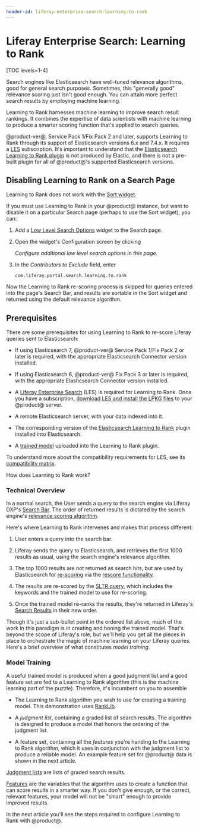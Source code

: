 ```yaml
---
header-id: liferay-enterprise-search-learning-to-rank
---
```


# Liferay Enterprise Search: Learning to Rank

[TOC levels=1-4]

Search engines like Elasticsearch have well-tuned relevance algorithms, good for
general search purposes. Sometimes, this "generally good" relevance scoring just
isn't good enough. You can attain more perfect search results by employing
machine learning. 

Learning to Rank harnesses machine learning to improve search result rankings.
It combines the expertise of data scientists with machine learning to produce
a smarter scoring function that's applied to search queries.

@product-ver@, Service Pack 1/Fix Pack 2 and later, supports Learning to Rank
through its support of Elasticsearch versions 6.x and 7.4.x. It requires a
[LES](https://help.liferay.com/hc/en-us/articles/360014400932) 
subscription. It's important to understand that the
[Elasticsearch Learning to Rank plugin](https://elasticsearch-learning-to-rank.readthedocs.io/en/latest/index.html)
is not produced by Elastic, and there is not a pre-built plugin for all of
@product@'s supported Elasticsearch versions. 

## Disabling Learning to Rank on a Search Page

Learning to Rank does not work with the
[Sort widget](/docs/7-2/user/-/knowledge_base/u/sorting-search-results-with-the-sort-widget).

If you must use Learning to Rank in your @product@ instance, but want to disable
it on a particular Search page (perhaps to use the Sort widget), you can:

1.  Add a
    [Low Level Search Options](/docs/7-2/user/-/knowledge_base/u/low-level-search-options-searching-additional-or-alternate-indexes)
    widget to the Search page.

2.  Open the widget's Configuration screen by clicking 

    _Configure additional low level search options in this page._

3.  In the _Contributors to Exclude_ field, enter

    `com.liferay.portal.search.learning.to.rank`

Now the Learning to Rank re-scoring process is skipped for queries entered into
the page's Search Bar, and results are sortable in the Sort widget and returned
using the default relevance algorithm.

## Prerequisites 

There are some prerequisites for using Learning to Rank to re-score Liferay
queries sent to Elasticsearch:

- If using Elasticsearch 7, @product-ver@ Service Pack 1/Fix Pack 2 or later is
  required, with the appropriate Elasticsearch Connector version installed.

- If using Elasticsearch 6, @product-ver@ Fix Pack 3 or later is
  required, with the appropriate Elasticsearch Connector version installed.

- A [Liferay Enterprise Search](https://help.liferay.com/hc/en-us/articles/360014400932) 
  (LES) is required for Learning to Rank. Once you have a subscription, 
  [download LES and install the LPKG files](/docs/7-2/user/-/knowledge_base/u/installing-apps-manually)
  to your @product@ server.

- A remote Elasticsearch server, with your data indexed into it.

- The corresponding version of the [Elasticsearch Learning to Rank](https://github.com/o19s/elasticsearch-learning-to-rank) plugin installed into Elasticsearch.

- A 
    [trained model](https://elasticsearch-learning-to-rank.readthedocs.io/en/latest/training-models.html)
    uploaded into the Learning to Rank plugin. 

To understand more about the compatibility requirements for LES, see its
[compatibility matrix](https://help.liferay.com/hc/en-us/articles/360016511651-Liferay-Enterprise-Search-Compatibility-Matrix?flash_digest=645af3a9a43c3f505b5dbe67c6f1015e573382a9).

How does Learning to Rank work?

### Technical Overview

In a normal search, the User sends a query to the search engine via Liferay
DXP's [Search Bar](/docs/7-2/user/-/knowledge_base/u/searching-for-assets#search-bar).
The order of returned results is dictated by the search engine's
[relevance scoring algorithm](https://www.elastic.co/guide/en/elasticsearch/reference/7.4/index-modules-similarity.html#bm25).

Here's where Learning to Rank intervenes and makes that process different:

1.  User enters a query into the search bar.

2.  Liferay sends the query to Elasticsearch, and retrieves the first 1000
    results as usual, using the search engine's relevance algorithm. 

3.  The top 1000 results are not returned as search hits, but are used by Elasticsearch for
    [re-scoring](https://www.elastic.co/guide/en/elasticsearch/reference/7.4/search-request-body.html#request-body-search-rescore)
    via the
    [rescore functionality](https://elasticsearch-learning-to-rank.readthedocs.io/en/latest/searching-with-your-model.html#rescore-top-n-with-sltr).

4.  The results are re-scored by the 
    [SLTR query](https://elasticsearch-learning-to-rank.readthedocs.io/en/latest/searching-with-your-model.html),
    which includes the keywords and the trained model to use for re-scoring.

5.  Once the trained model re-ranks the results, they're returned in Liferay's
    [Search Results](/docs/7-2/user/-/knowledge_base/u/search-results)
    in their new order.

Though it's just a sub-bullet point in the ordered list above, much of the work
in this paradigm is in creating and honing the trained model. That's beyond the
scope of Liferay's role, but we'll help you get all the pieces in place to
orchestrate the magic of machine learning on your Liferay queries. Here's a
brief overview of what constitutes _model training_.

### Model Training

A useful trained model is produced when a good judgment list and a good feature
set are fed to a Learning to Rank algorithm (this is the machine learning part
of the puzzle). Therefore, it's incumbent on you to assemble

- The Learning to Rank algorithm you wish to use for creating a training
  model. This demonstration uses
  [RankLib](https://sourceforge.net/p/lemur/wiki/RankLib/).

- A _judgment list_, containing a graded list of search results. The algorithm
  is designed to produce a model that honors the ordering of the judgment
  list.

- A feature set, containing all the _features_ you're handing to the Learning to
  Rank algorithm, which it uses in conjunction with the judgment list to
  produce a reliable model. An example feature set for @product@ data is shown
  in the next article.


[Judgment lists](https://elasticsearch-learning-to-rank.readthedocs.io/en/latest/core-concepts.html#judgments-expression-of-the-ideal-ordering)
are lists of graded search results.

[Features](https://elasticsearch-learning-to-rank.readthedocs.io/en/latest/core-concepts.html#features-the-raw-material-of-relevance) 
are the variables that the algorithm uses to create a function that can
score results in a smarter way. If you don't give enough, or the correct,
relevant features, your model will not be "smart" enough to provide improved
results.

In the next article you'll see the steps required to configure Learning to Rank
with @product@.
